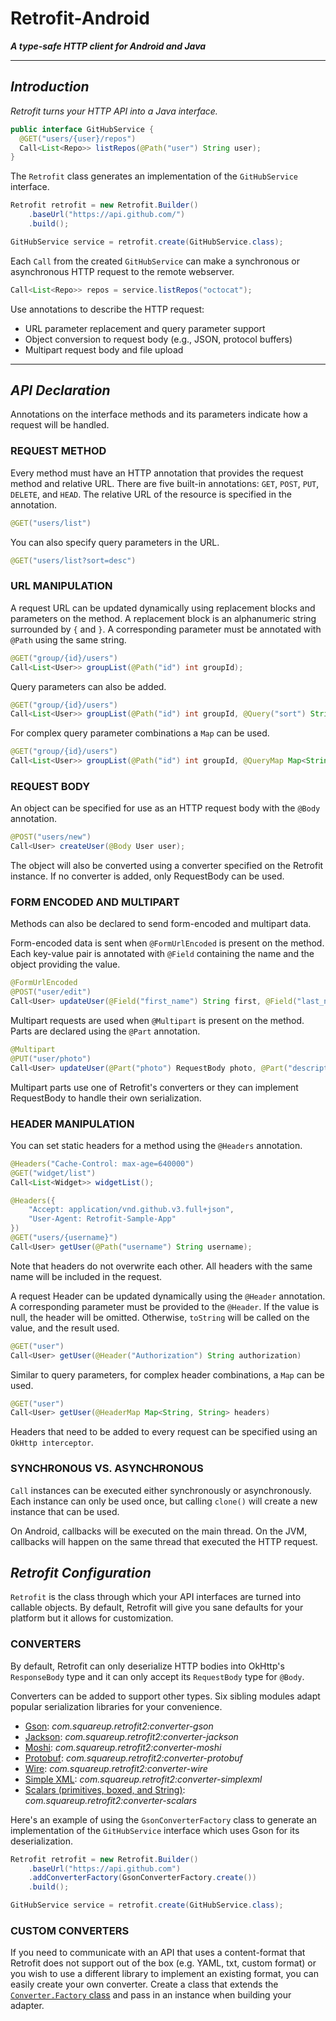 # Retrofit-Android

_**A type-safe HTTP client for Android and Java**_

---
## _Introduction_

_Retrofit turns your HTTP API into a Java interface._

```java
public interface GitHubService {
  @GET("users/{user}/repos")
  Call<List<Repo>> listRepos(@Path("user") String user);
}
```

The ```Retrofit``` class generates an implementation of the ```GitHubService``` interface.

```java
Retrofit retrofit = new Retrofit.Builder()
    .baseUrl("https://api.github.com/")
    .build();

GitHubService service = retrofit.create(GitHubService.class);
```

Each ```Call``` from the created ```GitHubService``` can make a synchronous or asynchronous HTTP request to the remote webserver.

```java
Call<List<Repo>> repos = service.listRepos("octocat");
```

Use annotations to describe the HTTP request:

* URL parameter replacement and query parameter support
* Object conversion to request body (e.g., JSON, protocol buffers)
* Multipart request body and file upload
---
## _API Declaration_

Annotations on the interface methods and its parameters indicate how a request will be handled.

### REQUEST METHOD

Every method must have an HTTP annotation that provides the request method and relative URL. There are five built-in annotations: ```GET```, ```POST```, ```PUT```, ```DELETE```, and ```HEAD```. The relative URL of the resource is specified in the annotation.

```java
@GET("users/list")
```

You can also specify query parameters in the URL.

```java
@GET("users/list?sort=desc")
```

### URL MANIPULATION

A request URL can be updated dynamically using replacement blocks and parameters on the method. A replacement block is an alphanumeric string surrounded by ```{``` and ```}```. A corresponding parameter must be annotated with ```@Path``` using the same string.

```java
@GET("group/{id}/users")
Call<List<User>> groupList(@Path("id") int groupId);
```
Query parameters can also be added.

```java
@GET("group/{id}/users")
Call<List<User>> groupList(@Path("id") int groupId, @Query("sort") String sort);
```

For complex query parameter combinations a ```Map``` can be used.

```java
@GET("group/{id}/users")
Call<List<User>> groupList(@Path("id") int groupId, @QueryMap Map<String, String> options);
```

### REQUEST BODY
An object can be specified for use as an HTTP request body with the ```@Body``` annotation.

```java
@POST("users/new")
Call<User> createUser(@Body User user);
```

The object will also be converted using a converter specified on the Retrofit instance. If no converter is added, only RequestBody can be used.

### FORM ENCODED AND MULTIPART
Methods can also be declared to send form-encoded and multipart data.

Form-encoded data is sent when ```@FormUrlEncoded``` is present on the method. Each key-value pair is annotated with ```@Field``` containing the name and the object providing the value.

```java
@FormUrlEncoded
@POST("user/edit")
Call<User> updateUser(@Field("first_name") String first, @Field("last_name") String last);
```

Multipart requests are used when ```@Multipart``` is present on the method. Parts are declared using the ```@Part``` annotation.

```java
@Multipart
@PUT("user/photo")
Call<User> updateUser(@Part("photo") RequestBody photo, @Part("description") RequestBody description);
```

Multipart parts use one of Retrofit's converters or they can implement RequestBody to handle their own serialization.

### HEADER MANIPULATION
You can set static headers for a method using the ```@Headers``` annotation.

```java
@Headers("Cache-Control: max-age=640000")
@GET("widget/list")
Call<List<Widget>> widgetList();
```
```java
@Headers({
    "Accept: application/vnd.github.v3.full+json",
    "User-Agent: Retrofit-Sample-App"
})
@GET("users/{username}")
Call<User> getUser(@Path("username") String username);
```
Note that headers do not overwrite each other. All headers with the same name will be included in the request.

A request Header can be updated dynamically using the ```@Header``` annotation. A corresponding parameter must be provided to the ```@Header```. If the value is null, the header will be omitted. Otherwise, ```toString``` will be called on the value, and the result used.

```java
@GET("user")
Call<User> getUser(@Header("Authorization") String authorization)
```
Similar to query parameters, for complex header combinations, a ```Map``` can be used.

```java
@GET("user")
Call<User> getUser(@HeaderMap Map<String, String> headers)
```
Headers that need to be added to every request can be specified using an ```OkHttp interceptor```.

### SYNCHRONOUS VS. ASYNCHRONOUS
```Call``` instances can be executed either synchronously or asynchronously. Each instance can only be used once, but calling ```clone()``` will create a new instance that can be used.

On Android, callbacks will be executed on the main thread. On the JVM, callbacks will happen on the same thread that executed the HTTP request.

## _Retrofit Configuration_
```Retrofit``` is the class through which your API interfaces are turned into callable objects. By default, Retrofit will give you sane defaults for your platform but it allows for customization.

### CONVERTERS
By default, Retrofit can only deserialize HTTP bodies into OkHttp's ```ResponseBody``` type and it can only accept its ```RequestBody``` type for ```@Body```.

Converters can be added to support other types. Six sibling modules adapt popular serialization libraries for your convenience.

* [Gson](https://github.com/google/gson): _com.squareup.retrofit2:converter-gson_
* [Jackson](http://wiki.fasterxml.com/JacksonHome): _com.squareup.retrofit2:converter-jackson_
* [Moshi](https://github.com/square/moshi/): _com.squareup.retrofit2:converter-moshi_
* [Protobuf](https://developers.google.com/protocol-buffers/): _com.squareup.retrofit2:converter-protobuf_
* [Wire](https://github.com/square/wire): _com.squareup.retrofit2:converter-wire_
* [Simple XML](http://simple.sourceforge.net/): _com.squareup.retrofit2:converter-simplexml_
* [Scalars (primitives, boxed, and String)](https://github.com/square/retrofit/tree/master/retrofit-converters/scalars): _com.squareup.retrofit2:converter-scalars_
  
Here's an example of using the ```GsonConverterFactory``` class to generate an implementation of the ```GitHubService``` interface which uses Gson for its deserialization.
```java
Retrofit retrofit = new Retrofit.Builder()
    .baseUrl("https://api.github.com")
    .addConverterFactory(GsonConverterFactory.create())
    .build();

GitHubService service = retrofit.create(GitHubService.class);
```
### CUSTOM CONVERTERS
If you need to communicate with an API that uses a content-format that Retrofit does not support out of the box (e.g. YAML, txt, custom format) or you wish to use a different library to implement an existing format, you can easily create your own converter. Create a class that extends the [```Converter.Factory``` class](https://github.com/square/retrofit/blob/master/retrofit/src/main/java/retrofit2/Converter.java) and pass in an instance when building your adapter.
